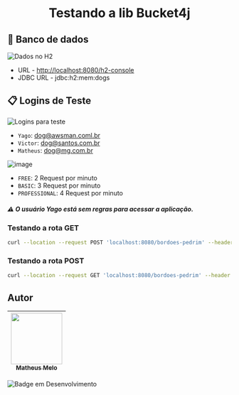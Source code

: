 <h1 align="center"> Testando a lib Bucket4j </h1>

## :floppy_disk: Banco de dados

![Dados no H2](https://user-images.githubusercontent.com/12420676/178389167-3ebba768-b2f9-4183-935f-aa2d58b78a87.png)

* URL      - [http://localhost:8080/h2-console](http://localhost:8080/h2-console)
* JDBC URL - jdbc:h2:mem:dogs

## :clipboard: Logins de Teste

![Logins para teste](https://user-images.githubusercontent.com/12420676/178389710-c76bbf81-b687-4502-a128-a35d820ba047.png)

- `Yago`: dog@awsman.coml.br
- `Victor`: dog@santos.com.br
- `Matheus`: dog@mg.com.br

![image](https://user-images.githubusercontent.com/12420676/178391377-e870cdd9-6b1b-42ed-a869-2d8edcee5a39.png)

- `FREE`: 2 Request por minuto
- `BASIC`: 3 Request por minuto
- `PROFESSIONAL`: 4 Request por minuto

##### :warning: O usuário Yago está sem regras para acessar a aplicação.

### Testando a rota GET
```bash
curl --location --request POST 'localhost:8080/bordoes-pedrim' --header 'login: dog@santos.com.br'
```

### Testando a rota POST
```bash
curl --location --request GET 'localhost:8080/bordoes-pedrim' --header 'login: dog@santos.com.br'
```

## Autor

| [<img src="https://avatars.githubusercontent.com/u/12420676?s=400&u=e4ec0232892c690d12dbd9a3c3d07e549290baa4&v=4" width=115><br><sub>Matheus Melo</sub>](https://github.com/matheus306)
| :---:

![Badge em Desenvolvimento](http://img.shields.io/static/v1?label=STATUS&message=EM%20DESENVOLVIMENTO&color=GREEN&style=for-the-badge)
